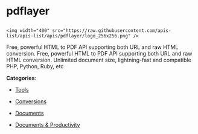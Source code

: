 # pdflayer<p align="center">
    <img width="400" src="https://raw.githubusercontent.com/apis-list/apis-list/apis/pdflayer/logo_256x256.png" />
</p>

Free, powerful HTML to PDF API supporting both URL and raw HTML conversion. Free, powerful HTML to PDF API supporting both URL and raw HTML conversion. Unlimited document size, lightning-fast and compatible PHP, Python, Ruby, etc

**Categories**:

- [Tools](https://github/apis-list/apis-list#tools)

- [Conversions](https://github/apis-list/apis-list#conversions)

- [Documents](https://github/apis-list/apis-list#documents)

- [Documents & Productivity](https://github/apis-list/apis-list#documents-and-productivity)





